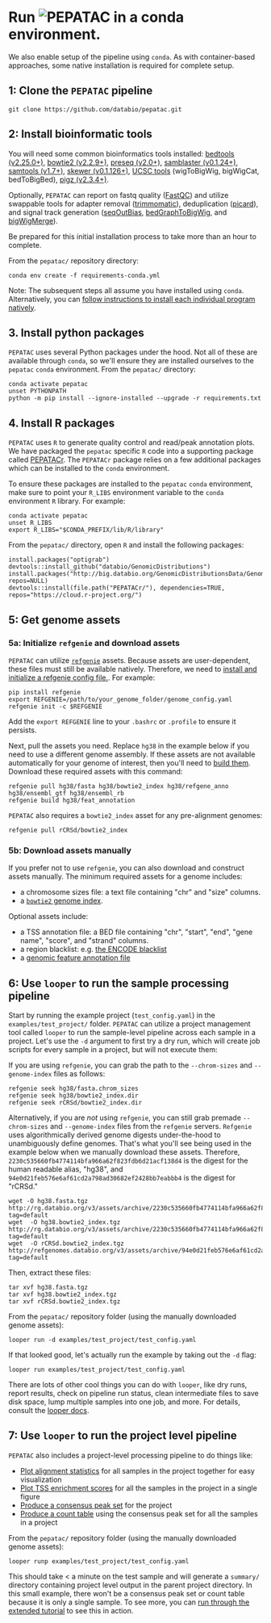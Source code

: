 # Run <img src="../img/pepatac_logo_black.svg" alt="PEPATAC" class="img-fluid" style="max-height:35px; margin-top:-15px; margin-bottom:-10px"> in a conda environment.

We also enable setup of the pipeline using `conda`. As with container-based approaches, some native installation is required for complete setup. 

## 1: Clone the `PEPATAC` pipeline

```console
git clone https://github.com/databio/pepatac.git
```

## 2: Install bioinformatic tools

You will need some common bioinformatics tools installed: [bedtools (v2.25.0+)](http://bedtools.readthedocs.io/en/latest/), [bowtie2 (v2.2.9+)](http://bowtie-bio.sourceforge.net/bowtie2/index.shtml), [preseq (v2.0+)](http://smithlabresearch.org/software/preseq/), [samblaster (v0.1.24+)](https://github.com/GregoryFaust/samblaster), [samtools (v1.7+)](http://www.htslib.org/), [skewer (v0.1.126+)](https://github.com/relipmoc/skewer), [UCSC tools](http://hgdownload.soe.ucsc.edu/admin/exe/) (wigToBigWig, bigWigCat, bedToBigBed), [pigz (v2.3.4+)](https://zlib.net/pigz/). 

Optionally, `PEPATAC` can report on fastq quality ([FastQC](https://www.bioinformatics.babraham.ac.uk/projects/download.html#fastqc)) and utilize swappable tools for adapter removal ([trimmomatic](http://www.usadellab.org/cms/?page=trimmomatic)), deduplication ([picard](https://broadinstitute.github.io/picard/)), and signal track generation ([seqOutBias](https://github.com/guertinlab/seqOutBias), [bedGraphToBigWig](http://hgdownload.soe.ucsc.edu/admin/exe/), and [bigWigMerge](http://hgdownload.soe.ucsc.edu/admin/exe/)).

Be prepared for this initial installation process to take more than an hour to complete.

From the `pepatac/` repository directory:
```{bash}
conda env create -f requirements-conda.yml
```

Note: The subsequent steps all assume you have installed using `conda`.  Alternatively, you can [follow instructions to install each individual program natively](detailed-install.md).

## 3. Install python packages

`PEPATAC` uses several Python packages under the hood. Not all of these are available through `conda`, so we'll ensure they are installed ourselves to the `pepatac` `conda` environment. From the `pepatac/` directory:

```{bash}
conda activate pepatac
unset PYTHONPATH
python -m pip install --ignore-installed --upgrade -r requirements.txt
```

## 4. Install R packages

`PEPATAC` uses `R` to generate quality control and read/peak annotation plots. We have packaged the `pepatac` specific `R` code into a supporting package called [PEPATACr](https://github.com/databio/pepatac/tree/master/PEPATACr). The `PEPATACr` package relies on a few additional packages which can be installed to the `conda` environment.

To ensure these packages are installed to the `pepatac` `conda` environment, make sure to point your `R_LIBS` environment variable to the `conda` environment `R` library. For example:
```{bash}
conda activate pepatac
unset R_LIBS
export R_LIBS="$CONDA_PREFIX/lib/R/library"
```

From the `pepatac/` directory, open `R` and install the following packages:
```{R}
install.packages("optigrab")
devtools::install_github("databio/GenomicDistributions")
install.packages("http://big.databio.org/GenomicDistributionsData/GenomicDistributionsData_0.0.2.tar.gz", repos=NULL)
devtools::install(file.path("PEPATACr/"), dependencies=TRUE, repos="https://cloud.r-project.org/")
```

## 5: Get genome assets

### 5a: Initialize `refgenie` and download assets

`PEPATAC` can utilize [`refgenie`](http://refgenie.databio.org/) assets. Because assets are user-dependent, these files must still be available natively. Therefore, we need to [install and initialize a refgenie config file.](http://refgenie.databio.org/en/latest/install/). For example:

```console
pip install refgenie
export REFGENIE=/path/to/your_genome_folder/genome_config.yaml
refgenie init -c $REFGENIE
```

Add the `export REFGENIE` line to your `.bashrc` or `.profile` to ensure it persists. 

Next, pull the assets you need. Replace `hg38` in the example below if you need to use a different genome assembly. If these assets are not available automatically for your genome of interest, then you'll need to [build them](annotation.md). Download these required assets with this command:

```console
refgenie pull hg38/fasta hg38/bowtie2_index hg38/refgene_anno hg38/ensembl_gtf hg38/ensembl_rb
refgenie build hg38/feat_annotation
```

`PEPATAC` also requires a `bowtie2_index` asset for any pre-alignment genomes:

```console
refgenie pull rCRSd/bowtie2_index
```

### 5b: Download assets manually

If you prefer not to use `refgenie`, you can also download and construct assets manually.  The minimum required assets for a genome includes:  
 - a chromosome sizes file: a text file containing "chr" and "size" columns.
 - a [`bowtie2` genome index](http://bowtie-bio.sourceforge.net/bowtie2/manual.shtml#the-bowtie2-build-indexer).

Optional assets include:  
 - a TSS annotation file: a BED file containing "chr", "start", "end", "gene name", "score", and "strand" columns.
 - a region blacklist: e.g. [the ENCODE blacklist](https://github.com/Boyle-Lab/Blacklist)
 - a [genomic feature annotation file](annotation.md)

## 6: Use `looper` to run the sample processing pipeline

Start by running the example project (`test_config.yaml`) in the `examples/test_project/` folder. `PEPATAC` can utilize a project management tool called `looper` to run the sample-level pipeline across each sample in a project. Let's use the `-d` argument to first try a dry run, which will create job scripts for every sample in a project, but will not execute them:

If you are using `refgenie`, you can grab the path to the `--chrom-sizes` and `--genome-index` files as follows:
```console
refgenie seek hg38/fasta.chrom_sizes
refgenie seek hg38/bowtie2_index.dir
refgenie seek rCRSd/bowtie2_index.dir
```

Alternatively, if you are *not* using `refgenie`, you can still grab premade `--chrom-sizes` and `--genome-index` files from the `refgenie` servers. `Refgenie` uses algorithmically derived genome digests under-the-hood to unambiguously define genomes. That's what you'll see being used in the example below when we manually download these assets. Therefore, `2230c535660fb4774114bfa966a62f823fdb6d21acf138d4` is the digest for the human readable alias, "hg38", and `94e0d21feb576e6af61cd2a798ad30682ef2428bb7eabbb4` is the digest for "rCRSd."
```console
wget -O hg38.fasta.tgz http://rg.databio.org/v3/assets/archive/2230c535660fb4774114bfa966a62f823fdb6d21acf138d4/fasta?tag=default
wget  -O hg38.bowtie2_index.tgz http://rg.databio.org/v3/assets/archive/2230c535660fb4774114bfa966a62f823fdb6d21acf138d4/bowtie2_index?tag=default
wget  -O rCRSd.bowtie2_index.tgz http://refgenomes.databio.org/v3/assets/archive/94e0d21feb576e6af61cd2a798ad30682ef2428bb7eabbb4/bowtie2_index?tag=default
```

Then, extract these files:
```console
tar xvf hg38.fasta.tgz
tar xvf hg38.bowtie2_index.tgz 
tar xvf rCRSd.bowtie2_index.tgz
```

From the `pepatac/` repository folder (using the manually downloaded genome assets):
```console
looper run -d examples/test_project/test_config.yaml
```

If that looked good, let's actually run the example by taking out the `-d` flag:
```console
looper run examples/test_project/test_config.yaml
```

There are lots of other cool things you can do with `looper`, like dry runs, report results, check on pipeline run status, clean intermediate files to save disk space, lump multiple samples into one job, and more. For details, consult the [looper docs](http://looper.databio.org/).

## 7: Use `looper` to run the project level pipeline

`PEPATAC` also includes a project-level processing pipeline to do things like:

 - [Plot alignment statistics](files/examples/gold/summary/gold_alignmentPercent.pdf) for all samples in the project together for easy visualization
 - [Plot TSS enrichment scores](files/examples/gold/summary/gold_TSSEnrichment.pdf) for all the samples in the project in a single figure
 - [Produce a consensus peak set](consensus_peaks.md) for the project
 - [Produce a count table](count_table.md) using the consensus peak set for all the samples in a project

From the `pepatac/` repository folder (using the manually downloaded genome assets):
```console
looper runp examples/test_project/test_config.yaml
```

This should take < a minute on the test sample and will generate a `summary/` directory containing project level output in the parent project directory. In this small example, there won't be a consensus peak set or count table because it is only a single sample. To see more, you can [run through the extended tutorial](tutorial.md) to see this in action.

